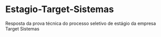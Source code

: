 # Estagio-Target-Sistemas
Resposta da prova técnica do processo seletivo de estágio da empresa Target Sistemas
